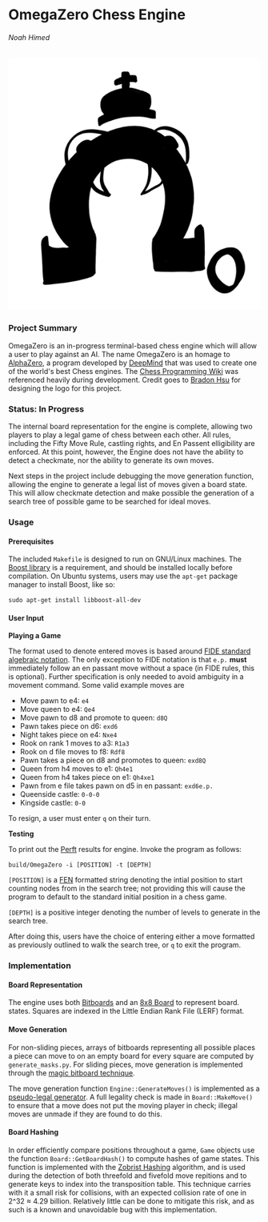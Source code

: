 # OmegaZero Chess Engine

###### Noah Himed

![OmegaZero Logo](./logo.png "OmegaZero -Brandon Hsu")

### Project Summary

OmegaZero is an in-progress terminal-based chess engine which will allow a user
to play against an AI. The name OmegaZero is an homage to [AlphaZero](https://en.wikipedia.org/wiki/AlphaZero), a program
developed by [DeepMind](https://deepmind.com/) that was used to create one of the world's
best Chess engines. The [Chess Programming Wiki](https://www.chessprogramming.org/Main_Page) was referenced heavily during
development. Credit goes to [Bradon Hsu](https://github.com/2brandonh) for designing the
logo for this project.

### Status: In Progress

The internal board representation for the engine is complete, allowing two
players to play a legal game of chess between each other. All rules, including 
the Fifty Move Rule, castling rights, and En Passent elligibility are enforced.
At this point, however, the Engine does not have the ability to detect a
checkmate, nor the ability to generate its own moves.

Next steps in the project include debugging the move generation function,
allowing the engine to generate a legal list of moves given a board state. This
will allow checkmate detection and make possible the generation of a search
tree of possible game to be searched for ideal moves.

### Usage

#### Prerequisites

The included `Makefile` is designed to run on GNU/Linux machines. The [Boost library](https://www.boost.org/)
is a requirement, and should be installed locally before compilation.
On Ubuntu systems, users may use the `apt-get` package manager to
install Boost, like so:
```
sudo apt-get install libboost-all-dev
```

#### User Input

**Playing a Game**

The format used to denote entered moves is based around [FIDE standard algebraic
notation](https://www.chessprogramming.org/Algebraic_Chess_Notation#Standard_Algebraic_Notation_.28SAN.29). The only exception to FIDE notation is that `e.p.` **must** immediately
follow an en passant move without a space (in FIDE rules, this is optional). Further specification is only needed
to avoid ambiguity in a movement command. Some valid example moves are
 - Move pawn to e4: `e4`
 - Move queen to e4: `Qe4`
 - Move pawn to d8 and promote to queen: `d8Q`
 - Pawn takes piece on d6: `exd6`
 - Night takes piece on e4: `Nxe4`
 - Rook on rank 1 moves to a3: `R1a3`
 - Rook on d file moves to f8: `Rdf8`
 - Pawn takes a piece on d8 and promotes to queen: `exd8Q`
 - Queen from h4 moves to e1: `Qh4e1`
 - Queen from h4 takes piece on e1: `Qh4xe1`
 - Pawn from e file takes pawn on d5 in en passant: `exd6e.p.`
 - Queenside castle: `0-0-0`
 - Kingside castle: `0-0`

To resign, a user must enter `q` on their turn.

**Testing**

To print out the [Perft](https://www.chessprogramming.org/Perft) results for engine. Invoke the program as follows:
```
build/OmegaZero -i [POSITION] -t [DEPTH]
```
`[POSITION]` is a [FEN](https://www.chessprogramming.org/Forsyth-Edwards_Notation) formatted string denoting the intial position to
start counting nodes from in the search tree; not providing this will cause the
program to default to the standard initial position in a chess game. 

`[DEPTH]` is a positive integer denoting the number of levels to generate in
the search tree.

After doing this, users have the choice of entering either a move formatted as
previously outlined to walk the search tree, or `q` to exit the program.

### Implementation

#### Board Representation

The engine uses both [Bitboards](https://www.chessprogramming.org/Bitboards) and an [8x8 Board](https://www.chessprogramming.org/8x8_Board) to represent board.
states. Squares are indexed in the Little Endian Rank File (LERF) format.

#### Move Generation

For non-sliding pieces, arrays of bitboards representing all possible places
a piece can move to on an empty board for every square are computed
by `generate_masks.py`. For sliding pieces, move generation is implemented
through the [magic bitboard technique](http://pradu.us/old/Nov27_2008/Buzz/research/magic/Bitboards.pdf).

The move generation function `Engine::GenerateMoves()` is implemented as a
[pseudo-legal generator](https://www.chessprogramming.org/Move_Generation#Pseudo-legal). A full legality check is made in `Board::MakeMove()`
to ensure that a move does not put the moving player in check; illegal moves are
unmade if they are found to do this.

#### Board Hashing

In order efficiently compare positions throughout a game, `Game` objects use the
function `Board::GetBoardHash()` to compute hashes of game states. This function is
implemented with the [Zobrist Hashing](https://www.chessprogramming.org/Zobrist_Hashing) algorithm, and is used during the detection
of both threefold and fivefold move repitions and to generate keys to index into the
transposition table. This technique carries with it a small risk for collisions, with
an expected collision rate of one in 2^32 ≈ 4.29 billion. Relatively little can be done
to mitigate this risk, and as such is a known and unavoidable bug with this
implementation.
